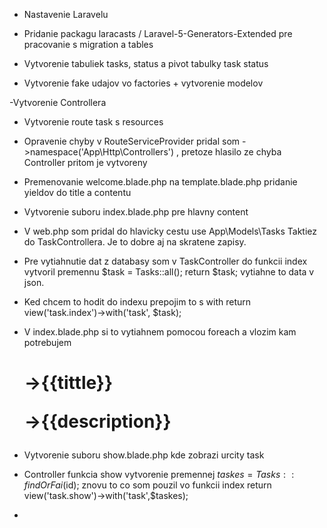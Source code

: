 - Nastavenie Laravelu

- Pridanie packagu laracasts / Laravel-5-Generators-Extended pre pracovanie s migration a tables

- Vytvorenie tabuliek tasks, status a pivot tabulky task status

- Vytvorenie fake udajov vo factories + vytvorenie modelov

-Vytvorenie Controllera

- Vytvorenie route task s resources

- Opravenie chyby v RouteServiceProvider pridal som ->namespace('App\Http\Controllers') , pretoze hlasilo ze chyba Controller pritom je vytvoreny

- Premenovanie welcome.blade.php na template.blade.php pridanie yieldov do title a contentu

- Vytvorenie suboru index.blade.php pre hlavny content 

- V web.php som pridal do hlavicky cestu use App\Models\Tasks
    Taktiez do TaskControllera. Je to dobre aj na skratene zapisy.

- Pre vytiahnutie dat z databasy som v TaskController do funkcii index vytvoril premennu $task = Tasks::all(); return $task; vytiahne to data v json.

- Ked chcem to hodit do indexu prepojim to s with return view('task.index')->with('task', $task);

- V index.blade.php si to vytiahnem pomocou foreach a vlozim kam potrebujem <h1>->{{tittle}}  <p>->{{description}}

- Vytvorenie suboru show.blade.php kde zobrazi urcity task

- Controller funkcia show vytvorenie premennej $taskes = Tasks::findOrFai($id);
znovu to co som pouzil vo funkcii index return view('task.show')->with('task',$taskes);

-







